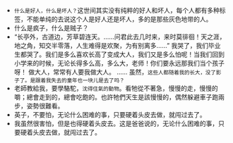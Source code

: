 + `什么是好人，什么是坏人？`这世间其实没有纯粹的好人和坏人，每个人都有多种标签，不能单纯的去说这个人是好人还是坏人，多的是那些灰色地带的人。
+ 什么是疯子，什么是贼子？
+ “长亭外，古道边，芳草碧连天。……问君此去几时来，来时莫徘徊！天之涯，地之角，知交半零落，人生难得是欢聚，为有别离多……” 我哭了，我们毕业生都哭了。我们是多么喜欢长高了变成大人，我们又是多么怕呢！当我们回到小学来的时候，无论长得多么高，多么大，老师！你们要永远那我们当个孩子呀！ 做大人，常常有人要我做大人。 …… 虽然，`这些人都随着我的长大，没了影子了。是跟着我失去的童年也一块儿是去了吗？`
+ 老師教給我，要學駱駝，`沈得住氣的動物`。看牠從不著急，慢慢的走，慢慢的嚼；總會走到的，總會吃飽的。也許牠們天生是該慢慢的，偶然躲避車子跑兩步，姿勢很難看。
+ 英子，不要怕，无论什么困难的事，只要硬着头皮去做，就闯过去了。 
+ 我虽然很害怕，但是也得硬着头皮去。这是爸爸说的，无论什么困难的事，只要硬着头皮去做，就闯过去了。